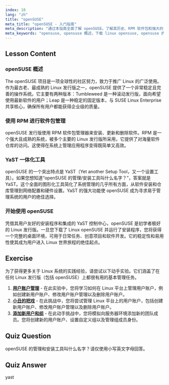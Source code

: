 ```yaml
---
index: 10
lang: "zh"
title: "openSUSE"
meta_title: "openSUSE - 入门指南"
meta_description: "通过本指南全面了解 openSUSE。了解其历史、RPM 软件包和强大的 YaST 工具。了解为什么 openSUSE 是稳定、用户友好的选择，以及在哪里下载 openSUSE Linux。"
meta_keywords: "opensuse, opensuse 概述，下载 linux opensuse, opensuse 的管理/安装工具叫什么名字，Linux 发行版，RPM, YaST, Linux 入门"
---
```


## Lesson Content

### openSUSE 概述

The openSUSE 项目是一项全球性的社区努力，致力于推广 Linux 的广泛使用。作为最古老、最成熟的 Linux 发行版之一，openSUSE 提供了一个非常稳定且完善的操作系统。它主要有两种版本：Tumbleweed 是一种滚动发行版，面向希望使用最新软件的用户；Leap 是一种稳定的固定版本，与 SUSE Linux Enterprise 共享核心，确保所有用户都能获得企业级的质量。

### 使用 RPM 进行软件包管理

openSUSE 发行版使用 RPM 软件包管理器来安装、更新和删除软件。RPM 是一个强大且成熟的系统，被多个主要的 Linux 发行版所采用，它提供了对海量软件仓库的访问。这使得在系统上管理应用程序变得既简单又高效。

### YaST 一体化工具

openSUSE 的一个突出特点是 YaST（Yet another Setup Tool，又一个设置工具）。如果您想知道“openSUSE 的管理/安装工具叫什么名字？”，答案就是 YaST。这个全面的图形化工具简化了系统管理的几乎所有方面，从软件安装和仓库管理到网络配置和硬件设置。YaST 的强大功能使 openSUSE 成为寻求易于管理系统的用户的绝佳选择。

### 开始使用 openSUSE

凭借其用户友好的安装程序和集成的 YaST 控制中心，openSUSE 是初学者极好的 Linux 发行版。一旦您下载了 Linux openSUSE 并运行了安装程序，您将获得一个完整的桌面环境，可用于日常任务、创意项目和软件开发。它的稳定性和易用性使其成为用户进入 Linux 世界旅程的绝佳起点。

## Exercise

为了获得更多关于 Linux 系统的实践经验，请尝试以下动手实验。它们涵盖了在任何 Linux 发行版（包括 openSUSE）上都很有用的基本管理任务。

1. **[用户账户管理](https://labex.io/zh/labs/linux-user-account-management-49)** - 在此实验中，您将学习如何在 Linux 平台上管理用户账户，例如创建新用户账户、修改用户账户管理以及删除用户账户。
2. **[小丑的把戏](https://labex.io/zh/labs/linux-the-joker-s-trick-270247)** - 在此挑战中，您将尝试管理 Linux 平台上的用户账户，包括创建新用户账户、修改用户账户管理以及删除用户账户。
3. **[添加新用户和组](https://labex.io/zh/labs/linux-add-new-user-and-group-17987)** - 在此动手挑战中，您将模拟向服务器环境添加新的团队成员。您将创建新的用户账户、设置自定义组以及管理组成员身份。

## Quiz Question

openSUSE 的管理和安装工具叫什么名字？请仅使用小写英文字母回答。

## Quiz Answer

yast
